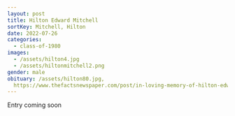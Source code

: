 ```yaml
---
layout: post
title: Hilton Edward Mitchell
sortKey: Mitchell, Hilton
date: 2022-07-26
categories:
  - class-of-1980
images:
  - /assets/hilton4.jpg
  - /assets/hiltonmitchell2.png
gender: male
obituary: /assets/hilton80.jpg,
  https://www.thefactsnewspaper.com/post/in-loving-memory-of-hilton-edward-mitchell
---
```

E﻿ntry coming soon